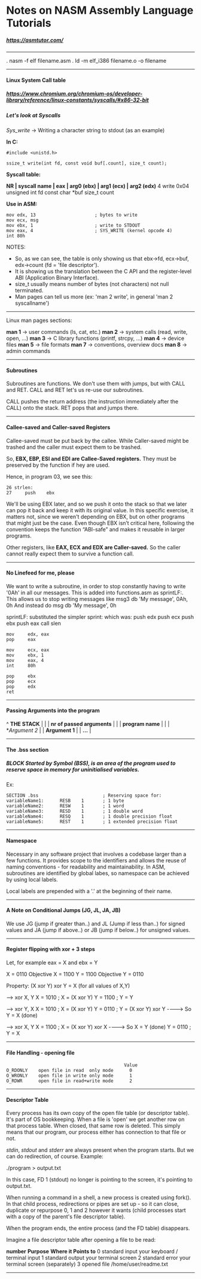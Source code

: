 # Notes on NASM Assembly Language Tutorials

##### https://asmtutor.com/

---

. nasm -f elf filename.asm
. ld -m elf_i386 filename.o -o filename

---

#### Linux System Call table
##### https://www.chromium.org/chromium-os/developer-library/reference/linux-constants/syscalls/#x86-32-bit

##### Let's look at Syscalls

*Sys_write* -> Writing a character string to stdout (as an example)

**In C:**

    #include <unistd.h>

    ssize_t write(int fd, const void buf[.count], size_t count);

**Syscall table:**

**NR | syscall name | eax | arg0 (ebx)     | arg1 (ecx)     | arg2 (edx)**
  4    write          0x04  unsigned int fd  const char *buf  size_t count

**Use in ASM:**

    mov edx, 13                      ; bytes to write
    mov ecx, msg
    mov ebx, 1                       ; write to STDOUT
    mov eax, 4                       ; SYS_WRITE (kernel opcode 4)
    int 80h

NOTES:

- So, as we can see, the table is only showing us that ebx→fd, ecx→buf, edx→count (fd = 'file descriptor').
- It is showing us the translation between the C API and the register-level ABI (Application Binary Interface).
- size_t usually means number of bytes (not characters) not null terminated.
- Man pages can tell us more (ex: 'man 2 write', in general 'man 2 syscallname')

---

Linux man pages sections:

**man 1** → user commands (ls, cat, etc.)
**man 2** → system calls (read, write, open, …)
**man 3** → C library functions (printf, strcpy, …)
**man 4** → device files
**man 5** → file formats
**man 7** → conventions, overview docs
**man 8** → admin commands

---

#### Subroutines

Subroutines are functions. We don't use them with jumps, but with CALL and RET. CALL and RET let's us re-use our subroutines.

CALL pushes the return address (the instruction immediately after the CALL) onto the stack. RET pops that and jumps there.

---

#### Callee-saved and Caller-saved Registers

Callee-saved must be put back by the callee. While Caller-saved might be trashed and the caller must expect them to be trashed.

So, **EBX, EBP, ESI and EDI are Callee-Saved registers.** They must be preserved by the function if hey are used.

Hence, in program 03, we see this:

    26 strlen:
    27     push    ebx 
We'll be using EBX later, and so we push it onto the stack so that we later can pop it back and keep it with its original value. In this specific exercise, it matters not, since we weren't depending on EBX, but on other programs that might just be the case.
Even though EBX isn’t critical here, following the convention keeps the function “ABI-safe” and makes it reusable in larger programs.

Other registers, like **EAX, ECX and EDX are Caller-saved.** So the caller cannot really expect them to survive a function call.

---

#### No Linefeed for me, please

We want to write a subroutine, in order to stop constantly having to write '0Ah' in all our messages. This is added into functions.asm as sprintLF:. This allows us to stop writing messages like
    msg3    db      'My message', 0Ah, 0h
And instead do 
    msg     db      'My message', 0h

sprintLF: substituted the simpler sprint: which was:
        push    edx
    push    ecx
    push    ebx
    push    eax
    call    slen
 
    mov     edx, eax
    pop     eax
 
    mov     ecx, eax
    mov     ebx, 1
    mov     eax, 4
    int     80h
 
    pop     ebx
    pop     ecx
    pop     edx
    ret

---

#### Passing Arguments into the program

   ^                    **THE STACK**
   |
   |            | **nr of passed arguments** |
   |            |      **program name**      |
   |            |      **Argument 2*         |
                |      **Argument 1**        |
                |          **...**           |

---

#### The .bss section

##### BLOCK Started by Symbol (BSS), is an area of the program used to reserve space in memory for uninitialised variables.

Ex:

    SECTION .bss                        ; Reserving space for:
    variableName1:      RESB    1       ; 1 byte
    variableName2:      RESW    1       ; 1 word
    variableName3:      RESD    1       ; 1 double word
    variableName4:      RESQ    1       ; 1 double precision float
    variableName5:      REST    1       ; 1 extended precision float

---

#### Namespace

Necessary in any software project that involves a codebase larger than a few functions. It provides scope to the identifiers and allows the reuse of naming conventions - for readability and maintainability. In ASM, subroutines are identified by global labes, so namespace can be achieved by using local labels.

Local labels are prepended with a '.' at the beginning of their name.

---

#### A Note on Conditional Jumps (JG, JL, JA, JB)

We use JG (jump if greater than..) and JL (Jump if less than..) for signed values and JA (jump if above..) or JB (jump if below..) for unsigned values.

---

#### Register flipping with xor + 3 steps

Let, for example eax = X and ebx = Y

X = 0110     Objective X = 1100
Y = 1100     Objective Y = 0110

Property:
    (X xor Y) xor Y = X (for all values of X,Y)

--> xor X, Y
X = 1010          ; X = (X xor Y)
Y = 1100          ; Y = Y

--> xor Y, X
X = 1010          ; X = (X xor Y)
Y = 0110          ; Y = (X xor Y) xor Y ----> So Y = X   (done)
 
--> xor X, Y
X = 1100          ; X = (X xor Y) xor X ----> So X = Y   (done)
Y = 0110          ; Y = X

---

#### File Handling - opening file

                                                Value
    O_RDONLY 	open file in read  only mode 	  0
    O_WRONLY 	open file in write only mode 	  1
    O_RDWR 	    open file in read+write mode      2

---

#### Descriptor Table

Every process has its own copy of the open file table (or descriptor table). It's part of OS bookkeeping.
When a file is 'open' we get another row on that process table. When closed, that same row is deleted. This simply means that our program, our process either has connection to that file or not.

*stdin*, *stdout* and *stderr* are always present when the program starts. But we can do redirection, of course. Example:

./program > output.txt

In this case, FD 1 (stdout) no longer is pointing to the screen, it's pointing to output.txt.

When running a command in a shell, a new process is created using fork().
In that child process, redirections or pipes are set up - so it can close, duplicate or repurpose 0, 1 and 2 however it wants (child processes start with a copy of the parent's file descriptor table).

When the program ends, the entire process (and the FD table) disappears.

Imagine a file descriptor table after opening a file to be read:

**number**   **Purpose**           **Where it Points to**
    0	    standard input	   your keyboard / terminal input
    1	    standard output	   your terminal screen
    2       standard error	   your terminal screen (separately)
    3       opened file        /home/user/readme.txt

---


